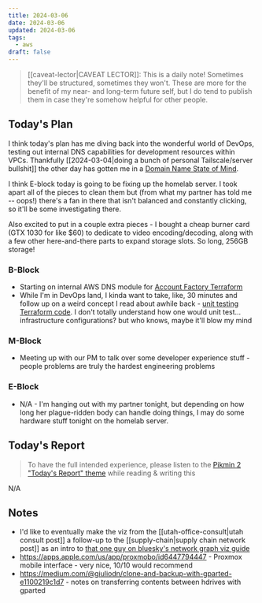 ```yaml
---
title: 2024-03-06
date: 2024-03-06
updated: 2024-03-06
tags:
  - aws
draft: false
---
```


> [[caveat-lector|CAVEAT LECTOR]]: This is a daily note! Sometimes they'll be structured, sometimes they won't. These are more for the benefit of my near- and long-term future self, but I do tend to publish them in case they're somehow helpful for other people.

## Today's Plan

I think today's plan has me diving back into the wonderful world of DevOps, testing out internal DNS capabilities for development resources within VPCs. Thankfully [[2024-03-04|doing a bunch of personal Tailscale/server bullshit]] the other day has gotten me in a [Domain Name State of Mind](https://music.youtube.com/watch?v=LnGMcxWmtRA&si=rEsA29xSyvQ7-Ybg).

I think E-block today is going to be fixing up the homelab server. I took apart all of the pieces to clean them but (from what my partner has told me -- oops!) there's a fan in there that isn't balanced and constantly clicking, so it'll be some investigating there.

Also excited to put in a couple extra pieces - I bought a cheap burner card (GTX 1030 for like $60) to dedicate to video encoding/decoding, along with a few other here-and-there parts to expand storage slots. So long, 256GB storage!

### B-Block

- Starting on internal AWS DNS module for [Account Factory Terraform](https://docs.aws.amazon.com/controltower/latest/userguide/aft-getting-started.html)
- While I'm in DevOps land, I kinda want to take, like, 30 minutes and follow up on a weird concept I read about awhile back - [unit testing Terraform code](https://spacelift.io/blog/terraform-test). I don't totally understand how one would unit test... infrastructure configurations? but who knows, maybe it'll blow my mind

### M-Block

- Meeting up with our PM to talk over some developer experience stuff - people problems are truly the hardest engineering problems

### E-Block

- N/A - I'm hanging out with my partner tonight, but depending on how long her plague-ridden body can handle doing things, I may do some hardware stuff tonight on the homelab server.

## Today's Report

> To have the full intended experience, please listen to the [Pikmin 2 "Today's Report" theme](https://www.youtube.com/watch?v=l1fCmKZnq3U&list=PLwyW5mbdZMGN8mGTqvDhsBs37SW4TkHcw&index=85) while reading & writing this

N/A

## Notes

- I'd like to eventually make the viz from the [[utah-office-consult|utah consult post]] a follow-up to the [[supply-chain|supply chain network post]] as an intro to [that one guy on bluesky's network graph viz guide](https://elijahmeeks.com/networkviz/)
- https://apps.apple.com/us/app/proxmobo/id6447794447 - Proxmox mobile interface - very nice, 10/10 would recommend
- https://medium.com/@giuliodn/clone-and-backup-with-gparted-e1100219c1d7 - notes on transferring contents between hdrives with gparted